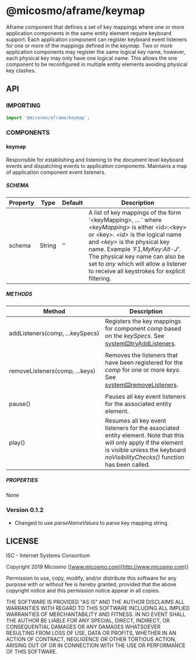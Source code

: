 # @micosmo/aframe/keymap

Aframe component that defines a set of key mappings where one or more application components in the same entity element require keyboard support. Each application component can register keyboard event listeners for one or more of the mappings defined in the *keymap*. Two or more application components may register the same logical key name, however, each physical key may only have one logical name. This allows the one component to be reconfigured in multiple entity elements avoiding physical key clashes.

## API

### IMPORTING

```javascript
import '@micosmo/aframe/keymap';
```

### COMPONENTS

#### keymap

Responsible for establishing and listening to the document level keyboard events and dispatching events to application components. Maintains a map of application component event listeners.

##### SCHEMA

Property | Type | Default | Description
-------- | ---- | ------- | -----------
schema | String | '' | A list of key mappings of the form '&lt;keyMapping&gt;, ... ' where *&lt;keyMapping&gt;* is either &lt;id&gt;:&lt;key&gt; or &lt;key&gt;. *&lt;id&gt;* is the logical name and *&lt;key&gt;* is the physical key name. Example *'F1,MyKey:Alt-J'*. The physical key name can also be set to *any* which will allow a listener to receive all keystrokes for explicit filtering.

##### METHODS

Method | Description
------ | -----------
addListeners(comp,&nbsp;...keySpecs) | Registers the key mappings for component *comp* based on the *keySpecs*. See [system:keyboard:tryAddListeners](./keyboard.md#METHODS).
removeListeners(comp,&nbsp;...keys) | Removes the listeners that have been registered for the *comp* for one or more *keys*. See [system:keyboard:removeListeners](./keyboard.md#METHODS).
pause() | Pauses all key event listeners for the associated entity element.
play() | Resumes all key event listeners for the associated entity element. Note that this will only apply if the element is visible unless the keyboard *noVisibilityChecks()* function has been called.

##### PROPERTIES

None

### Version 0.1.2
* Changed to use *parseNameValues* to parse key mapping string.

## LICENSE

ISC - Internet Systems Consortium

Copyright 2019 Micosmo ([www.micosmo.com](http://www.micosmo.com))

Permission to use, copy, modify, and/or distribute this software for any purpose with or without fee is hereby granted, provided that the above copyright notice and this permission notice appear in all copies.

THE SOFTWARE IS PROVIDED "AS IS" AND THE AUTHOR DISCLAIMS ALL WARRANTIES WITH REGARD TO THIS SOFTWARE INCLUDING ALL IMPLIED WARRANTIES OF MERCHANTABILITY AND FITNESS. IN NO EVENT SHALL THE AUTHOR BE LIABLE FOR ANY SPECIAL, DIRECT, INDIRECT, OR CONSEQUENTIAL DAMAGES OR ANY DAMAGES WHATSOEVER RESULTING FROM LOSS OF USE, DATA OR PROFITS, WHETHER IN AN ACTION OF CONTRACT, NEGLIGENCE OR OTHER TORTIOUS ACTION, ARISING OUT OF OR IN CONNECTION WITH THE USE OR PERFORMANCE OF THIS SOFTWARE.
